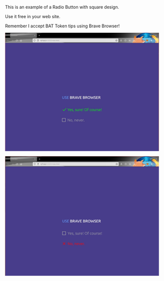 This is an example of a Radio Button with square design.

Use it free in your web site.

Remember I accept BAT Token tips using Brave Browser!




[![](https://github.com/fernangon/Square_RadioButton/blob/main/1.jpg)](https://github.com/fernangon/Square_RadioButton/blob/main/1.jpg)



[![](https://github.com/fernangon/Square_RadioButton/blob/main/2.jpg)](https://github.com/fernangon/Square_RadioButton/blob/main/2.jpg)